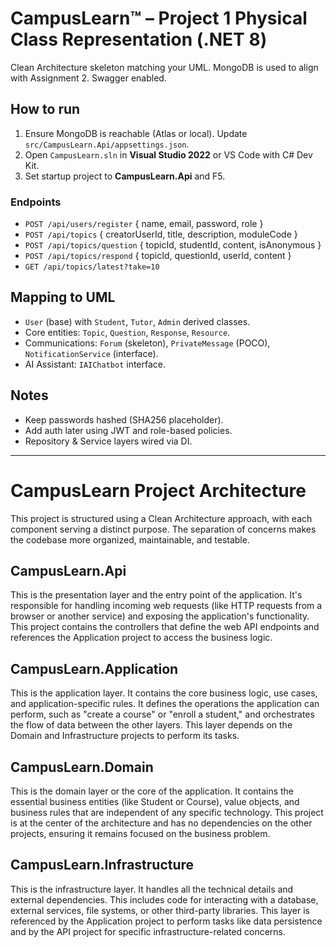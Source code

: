 # CampusLearn™ – Project 1 Physical Class Representation (.NET 8)

Clean Architecture skeleton matching your UML. MongoDB is used to align with Assignment 2. Swagger enabled.

## How to run
1. Ensure MongoDB is reachable (Atlas or local). Update `src/CampusLearn.Api/appsettings.json`.
2. Open `CampusLearn.sln` in **Visual Studio 2022** or VS Code with C# Dev Kit.
3. Set startup project to **CampusLearn.Api** and F5.

### Endpoints
- `POST /api/users/register` { name, email, password, role }
- `POST /api/topics` { creatorUserId, title, description, moduleCode }
- `POST /api/topics/question` { topicId, studentId, content, isAnonymous }
- `POST /api/topics/respond` { topicId, questionId, userId, content }
- `GET /api/topics/latest?take=10`

## Mapping to UML
- `User` (base) with `Student`, `Tutor`, `Admin` derived classes.
- Core entities: `Topic`, `Question`, `Response`, `Resource`.
- Communications: `Forum` (skeleton), `PrivateMessage` (POCO), `NotificationService` (interface).
- AI Assistant: `IAIChatbot` interface.

## Notes
- Keep passwords hashed (SHA256 placeholder).
- Add auth later using JWT and role-based policies.
- Repository & Service layers wired via DI.

---

# CampusLearn Project Architecture
This project is structured using a Clean Architecture approach, with each component serving a distinct purpose. The separation of concerns makes the codebase more organized, maintainable, and testable.

## CampusLearn.Api
This is the presentation layer and the entry point of the application. It's responsible for handling incoming web requests (like HTTP requests from a browser or another service) and exposing the application's functionality. This project contains the controllers that define the web API endpoints and references the Application project to access the business logic.

## CampusLearn.Application
This is the application layer. It contains the core business logic, use cases, and application-specific rules. It defines the operations the application can perform, such as "create a course" or "enroll a student," and orchestrates the flow of data between the other layers. This layer depends on the Domain and Infrastructure projects to perform its tasks.

## CampusLearn.Domain
This is the domain layer or the core of the application. It contains the essential business entities (like Student or Course), value objects, and business rules that are independent of any specific technology. This project is at the center of the architecture and has no dependencies on the other projects, ensuring it remains focused on the business problem.

## CampusLearn.Infrastructure
This is the infrastructure layer. It handles all the technical details and external dependencies. This includes code for interacting with a database, external services, file systems, or other third-party libraries. This layer is referenced by the Application project to perform tasks like data persistence and by the API project for specific infrastructure-related concerns.
